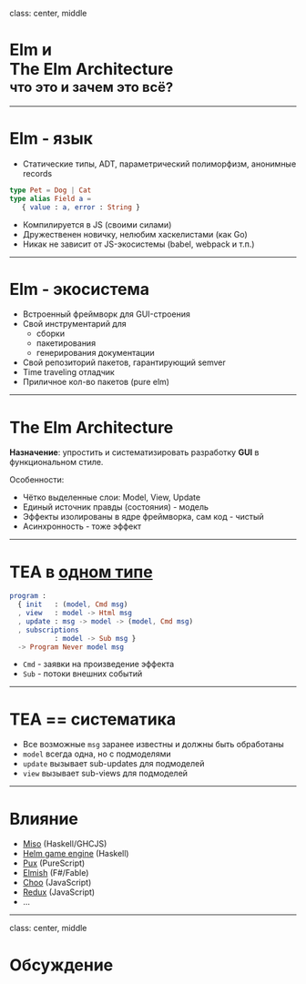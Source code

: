 
class: center, middle

# Elm и<br/>The Elm Architecture<br/><small>что это и зачем это всё?</small>

---

# Elm - язык

- Статические типы, ADT, параметрический полиморфизм, анонимные records
```elm
type Pet = Dog | Cat
type alias Field a =
   { value : a, error : String }
```
- Компилируется в JS (своими силами)
- Дружественен новичку, нелюбим хаскелистами (как Go)
- Никак не зависит от JS-экосистемы (babel, webpack и т.п.)

---

# Elm - экосистема

- Встроенный фреймворк для GUI-строения
- Свой инструментарий для
  - сборки
  - пакетирования
  - генерирования документации
- Свой репозиторий пакетов, гарантирующий semver
- Time traveling отладчик
- Приличное кол-во пакетов (pure elm)

---

# The Elm Architecture

**Назначение**: упростить и систематизировать разработку **GUI** в функциональном стиле.

Особенности:

- Чётко выделенные слои: Model, View, Update
- Единый источник правды (состояния) - модель
- Эффекты изолированы в ядре фреймворка, сам код - чистый
- Асинхронность - тоже эффект

---

# TEA в [одном типе](http://package.elm-lang.org/packages/elm-lang/html/2.0.0/Html#program)

```elm
program :
  { init   : (model, Cmd msg)
  , view   : model -> Html msg
  , update : msg -> model -> (model, Cmd msg)
  , subscriptions
           : model -> Sub msg }
  -> Program Never model msg
```

- `Cmd` - заявки на произведение эффекта
- `Sub` - потоки внешних событий

---

# TEA == систематика

- Все возможные `msg` заранее известны и должны быть обработаны
- `model` всегда одна, но с подмоделями
- `update` вызывает sub-updates для подмоделей
- `view` вызывает sub-views для подмоделей

---

# Влияние

- [Miso](https://haskell-miso.org/) (Haskell/GHCJS)
- [Helm game engine](http://helm-engine.org/) (Haskell)
- [Pux](http://purescript-pux.org/) (PureScript)
- [Elmish](https://fable-elmish.github.io/) (F#/Fable)
- [Choo](https://choo.io/) (JavaScript)
- [Redux](https://redux.js.org/) (JavaScript)
- ...

---

class: center, middle

# Обсуждение
